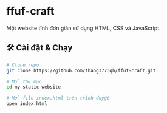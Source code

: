 # ffuf-craft

Một website tĩnh đơn giản sử dụng HTML, CSS và JavaScript.

## 🛠️ Cài đặt & Chạy

```bash
# Clone repo
git clone https://github.com/thang3773qh/ffuf-craft.git

# Mở thư mục
cd my-static-website

# Mở file index.html trên trình duyệt
open index.html
